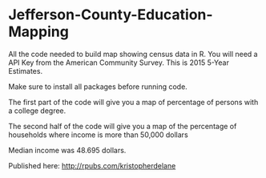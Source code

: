 # Jefferson-County-Education-Mapping

All the code needed to build map showing census data in R. 
You will need a API Key from the American Community Survey.
This is 2015 5-Year Estimates.

Make sure to install all packages before running code. 

The first part of the code will give you a map of percentage of persons with a college degree.

The second half of the code will give you a map of the percentage of households where income is more than 50,000 dollars

Median income was 48.695 dollars.

Published here:
http://rpubs.com/kristopherdelane
